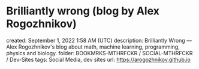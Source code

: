# Brilliantly wrong (blog by Alex Rogozhnikov)

created: September 1, 2022 1:58 AM (UTC)
description: Brilliantly Wrong — Alex Rogozhnikov's blog about math, machine learning, programming, physics and biology.
folder: BOOKMRKS-MTHRFCKR / SOCIAL-MTHRFCKR / Dev-Sites
tags: Social Media, dev sites
url: https://arogozhnikov.github.io